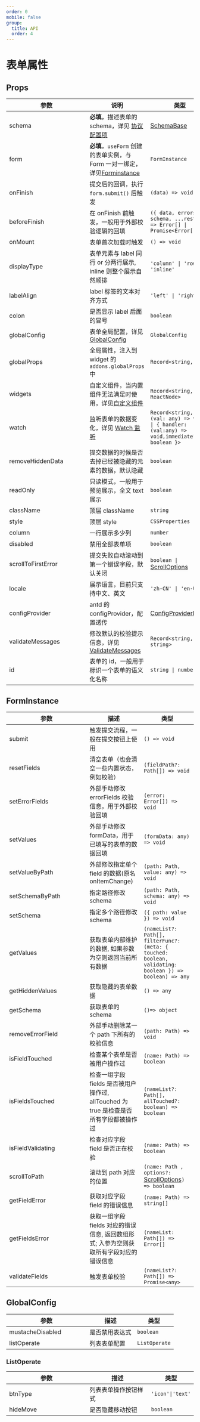 ```yaml
---
order: 0
mobile: false
group: 
  title: API
  order: 4
---
```


# 表单属性

## Props

| <div style="width:200px">参数</div>          | 说明                                                                                     | 类型                                                                                                  | <div style="width:100px">默认值</div> |
| ---------------- | ----------------------------------------------------------------------------------------- | ----------------------------------------------------------------------------------------------------- | ------ |
| schema           | **必填**，描述表单的 schema，详见 [协议配置项](/form-render/api-schema)                              | <a target="_blank" href="https://github.com/alibaba/x-render/blob/e2feff8fdb3bef5537b92a2157dbbf40b9d4eb17/packages/form-render/src/type.ts#L32">SchemaBase</a> | -      |
| form             | **必填**，`useForm` 创建的表单实例，与 Form 一对一绑定，详见[Forminstance](#forminstance) | `FormInstance`                                                                                        | -      |
| onFinish         | 提交后的回调，执行 `form.submit()` 后触发                                                 | `(data) => void`                                                                     | -      |
| beforeFinish     | 在 onFinish 前触发，一般用于外部校验逻辑的回填                                            | `({ data, errors, schema, ...rest }) => Error[] \| Promise<Error[]>`                                  | -      |
| onMount          | 表单首次加载时触发                                                            | `() => void`                                                                                          | -      |
| displayType      | 表单元素与 label 同行 or 分两行展示, inline 则整个展示自然顺排                            | `'column' \| 'row' \| 'inline'`                                                                       | column |
| labelAlign       | label 标签的文本对齐方式                                                                  | `'left' \| 'right'`                                                                                   | right  |
| colon            | 是否显示 label 后面的冒号                                                                 | `boolean`                                                                                             | true   |
| globalConfig     | 表单全局配置，详见 [GlobalConfig](/form-render/api-props#globalconfig)                                                                 | `GlobalConfig`                                                                                             | true   |
| globalProps     |   全局属性，注入到 widget 的 `addons.globalProps` 中                                                              | `Record<string, any>`                                                                                             | -   |
| widgets          | 自定义组件，当内置组件无法满足时使用，详见[自定义组件](/form-render/advanced-widget)                             | `Record<string, ReactNode>`                                                                           | -      |
| watch            | 监听表单的数据变化，详见 [Watch 监听](/form-render/advanced-linkage#watch-监听)                                                   | `Record<string, (val: any) => void \| { handler:(val:any) => void,immediate?: boolean }>`             | -      |
| removeHiddenData | 提交数据的时候是否去掉已经被隐藏的元素的数据，默认隐藏                                  | `boolean`                                                                                             | true   |
| readOnly         | 只读模式，一般用于预览展示，全文 text 展示                                                | `boolean`                                                                                             | false  |
| className        | 顶层 className                                                                            | `string`                                                                                              | -      |
| style            | 顶层 style                                                                                | `CSSProperties`                                                                                       | -      |
| column           | 一行展示多少列                                                                            | `number`                                                                                              | 1      |
| disabled         | 禁用全部表单项                                                                            | `boolean`                                                                                             | false  |
|scrollToFirstError | 提交失败自动滚动到第一个错误字段，默认关闭                                                                                                            |  `boolean \|`  <a href="https://github.com/scroll-into-view/scroll-into-view-if-needed/tree/ece40bd9143f48caf4b99503425ecb16b0ad8249#options" target="_blank">ScrollOptions</a>  | false       
| locale           | 展示语言，目前只支持中文、英文                                                            | `'zh-CN' \| 'en-US'`                                                                                        | zh-CN     |
| configProvider   | antd 的 configProvider，配置透传                                                          | <a href="https://ant-design.antgroup.com/components/config-provider-cn/#API" target="_blank">ConfigProviderProps</a>             | -      |
| validateMessages | 修改默认的校验提示信息，详见[ValidateMessages](/form-render/advanced-validate)                         | `Record<string, string>`                                                                              | -      |
| id               | 表单的 id，一般用于标识一个表单的语义化名称                                               | `string \| number`                                                                                    | -      |

## FormInstance

| <div style="width:200px">参数</div>              | 描述                                                                                                                  | 类型                                                                                                                |
| ----------------- | --------------------------------------------------------------------------------------------------------------------- | ------------------------------------------------------------------------------------------------------------------- |
| submit            | 触发提交流程，一般在提交按钮上使用                                                                                    | `() => void`                                                                                                        |
| resetFields       | 清空表单（也会清空一些内置状态，例如校验）                                                                            | `(fieldPath?: Path[]) => void` |
| setErrorFields    | 外部手动修改 errorFields 校验信息，用于外部校验回填                                                                   | `(error: Error[]) => void`                                                                                          |
| setValues         | 外部手动修改 formData，用于已填写的表单的数据回填                                                                     | `(formData: any) => void`                                                                                           |
| setValueByPath    | 外部修改指定单个 field 的数据(原名 onItemChange)                                                                      | `(path: Path, value: any) => void`                                                                                  |
| setSchemaByPath   | 指定路径修改 schema                                                                                                   | `(path: Path, schema: any) => void`                                                                                  |
| setSchema         | 指定多个路径修改 schema                                                                                               | `({ path: value }) => void`                                                                                         |
| getValues         | 获取表单内部维护的数据, 如果参数为空则返回当前所有数据                                                                | `(nameList?: Path[], filterFunc?: (meta: { touched: boolean, validating: boolean }) => boolean) => any`             |
| getHiddenValues   | 获取隐藏的表单数据                                                                                                    | `() => any`                                                                                                         |
| getSchema            | 获取表单的 schema                                                                                                         | `()=> object`                                                                                                            |
| removeErrorField  | 外部手动删除某一个 path 下所有的校验信息                                                                              | `(path: Path) => void`                                                                                              |                                                                                    |
| isFieldTouched    | 检查某个表单是否被用户操作过                                                                                          | `(name: Path) => boolean`                                                                                           |
| isFieldsTouched   | 检查一组字段 fields 是否被用户操作过, allTouched 为 true 是检查是否所有字段都被操作过                                 | `(nameList?: Path[], allTouched?: boolean) => boolean`                                                              |
| isFieldValidating | 检查对应字段 field 是否正在校验                                                                                       | `(name: Path) => boolean`                                                                                           |
| scrollToPath      | 滚动到 path 对应的位置                                                                                                | `(name: Path , options?:` <a href="https://github.com/stipsan/scroll-into-view-if-needed/tree/ece40bd9143f48caf4b99503425ecb16b0ad8249#options" target="_blank">ScrollOptions</a>`) => boolean`                                                                                               |                                                                                                                                   |
| getFieldError     | 获取对应字段 field 的错误信息                                                                                         | `(name: Path) => string[]`                                                                                          |
| getFieldsError    | 获取一组字段 fields 对应的错误信息, 返回数组形式; 入参为空则获取所有字段对应的错误信息 | `(nameList: Path[]) => Error[]`                                                                                     |
| validateFields    | 触发表单校验 | `(nameList?: Path[]) => Promise<any>`                                                                                     |

## GlobalConfig

| <div style="width:200px">参数</div>              | 描述                                                 | 类型              |
| ----------------- | ----------------------------------------------------------------------------------- | ----------------------------- |
| mustacheDisabled  | 是否禁用表达式                                                            | `boolean`              |
| listOperate       | 列表表单配置                                         | `ListOperate` |

### ListOperate
| <div style="width:200px">参数</div>              | 描述                                                 | 类型              |
| ----------------- | ----------------------------------------------------------------------------------- | ----------------------------- |
| btnType  |   列表表单操作按钮样式                                                          | `'icon'\|'text'`              |
| hideMove       | 是否隐藏移动按钮                                         | `boolean` |
